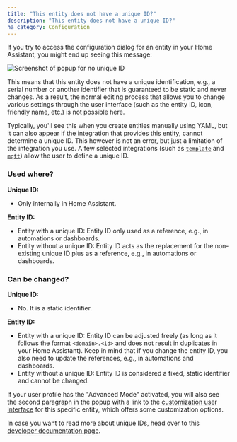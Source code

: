 ```yaml
---
title: "This entity does not have a unique ID?"
description: "This entity does not have a unique ID?"
ha_category: Configuration
---
```


If you try to access the configuration dialog for an entity in your Home Assistant, you might end up seeing this message:

![Screenshot of popup for no unique ID](/images/faq/faq_no_unique_id.jpg)

This means that this entity does not have a unique identification, e.g., a serial number or another identifier that is guaranteed to be static and never changes. As a result, the normal editing process that allows you to change various settings through the user interface (such as the entity ID, icon, friendly name, etc.) is not possible here.

Typically, you'll see this when you create entities manually using YAML, but it can also appear if the integration that provides this entity, cannot determine a unique ID. This however is not an error, but just a limitation of the integration you use. A few selected integrations (such as [`template`](/integrations/template/) and [`mqtt`](/integrations/mqtt/)) allow the user to define a unique ID.

### Used where?

**Unique ID:**

- Only internally in Home Assistant.

**Entity ID:**

- Entity with a unique ID: Entity ID only used as a reference, e.g., in automations or dashboards.
- Entity without a unique ID: Entity ID acts as the replacement for the non-existing unique ID plus as a reference, e.g., in automations or dashboards.

### Can be changed?

**Unique ID:**

- No. It is a static identifier.

**Entity ID:**

- Entity with a unique ID: Entity ID can be adjusted freely (as long as it follows the format `<domain>.<id>` and does not result in duplicates in your Home Assistant). Keep in mind that if you change the entity ID, you also need to update the references, e.g., in automations and dashboards.<br>
- Entity without a unique ID: Entity ID is considered a fixed, static identifier and cannot be changed.

If your user profile has the "Advanced Mode" activated, you will also see the second paragraph in the popup with a link to the [customization user interface](/docs/configuration/customizing-devices/#customization-using-the-ui) for this specific entity, which offers some customization options.

In case you want to read more about unique IDs, head over to this [developer documentation page](/docs/entity_registry_index/).
